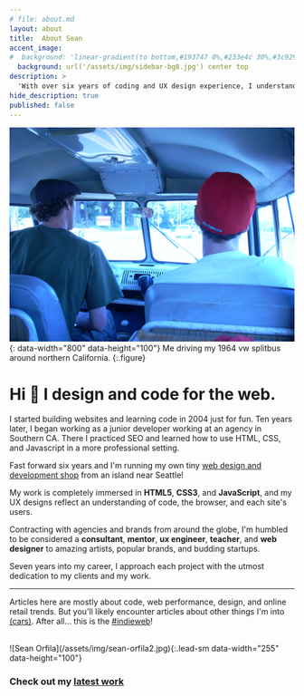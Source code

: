 ```yaml
---
# file: about.md
layout: about
title:  About Sean
accent_image:
#  background: 'linear-gradient(to bottom,#193747 0%,#233e4c 30%,#3c929e 50%,#d5d5d4 70%,#cdccc8 100%)'
  background: url('/assets/img/sidebar-bg8.jpg') center top
description: >
  'With over six years of coding and UX design experience, I understand the complexities of turning ideas into designs and designs into websites and apps.'
hide_description: true
published: false
---
```


![Sean Orfila](/assets/img/sean-orfila-splitbus.jpg){: data-width="800" data-height="100"}
Me driving my 1964 vw splitbus around northern California.
{:.figure}

# Hi 👋 I design and code for the web.
I started building websites and learning code in 2004 just for fun. Ten years later, I began working as a junior developer working at an agency in Southern CA. There I practiced SEO and learned how to use HTML, CSS, and Javascript in a more professional setting.

Fast forward six years and I'm running my own tiny [web design and development shop](https://grizzlypoppy.com) from an island near Seattle!

My work is completely immersed in **HTML5**, **CSS3**, and **JavaScript**, and my UX designs reflect an understanding of code, the browser, and each site's users.

Contracting with agencies and brands from around the globe, I'm humbled to be considered a **consultant**, **mentor**, **ux engineer**, **teacher**, and **web designer** to amazing artists, popular brands, and budding startups.

‍Seven years into my career, I approach each project with the utmost dedication to my clients and my work.

---

Articles here are mostly about code, web performance, design, and online retail trends. But you'll likely encounter articles about other things I'm into [(cars)](/blog/vanlife/1993-ford-spectron-mazda-bongo/). After all... this is the [#indieweb](https://indieweb.org/)!

<br />
![Sean Orfila](/assets/img/sean-orfila2.jpg){:.lead-sm data-width="255" data-height="100"}

### Check out my [latest work](/work)
